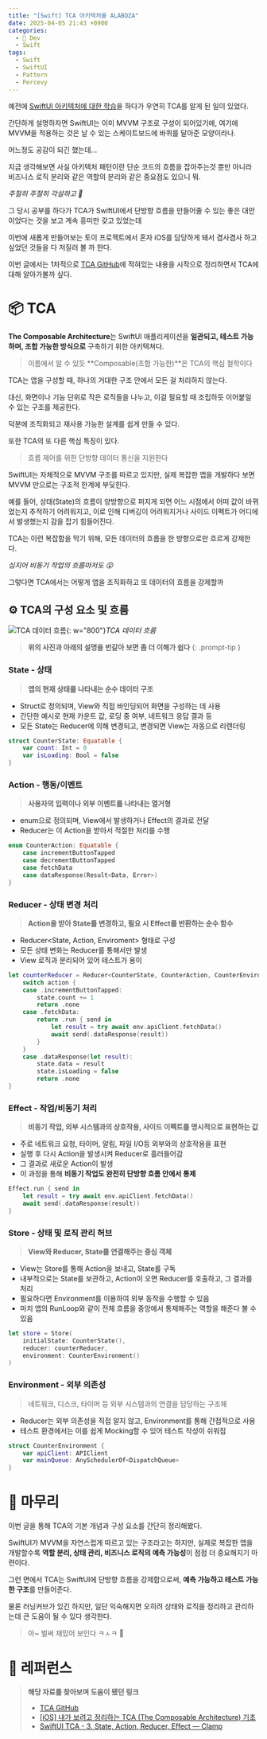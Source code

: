 ```yaml
---
title: "[Swift] TCA 아키텍처를 ALABOZA"
date: 2025-04-05 21:43 +0900
categories:
  - 🍎 Dev
  - Swift
tags:
  - Swift
  - SwiftUI
  - Pattern
  - Percevy
---
```

예전에 [SwiftUI 아키텍처에 대한 학습](https://0hooni.github.io/posts/MVVM-%EC%95%84%ED%82%A4%ED%85%8D%EC%B2%98-%ED%8C%A8%ED%84%B4-(1%ED%83%84-%EC%9D%B4%ED%95%B4%ED%95%98%EA%B8%B0)/)을 하다가 우연히 TCA를 알게 된 일이 있었다. 

간단하게 설명하자면 SwiftUI는 이미 MVVM 구조로 구성이 되어있기에, 여기에 MVVM을 적용하는 것은 날 수 있는 스케이트보드에 바퀴를 달아준 모양이라나. 

어느정도 공감이 되긴 했는데...

지금 생각해보면 사실 아키텍처 패턴이란 단순 코드의 흐름을 잡아주는것 뿐만 아니라 비즈니스 로직 분리와 같은 역할의 분리와 같은 중요점도 있으니 뭐.

_주절히 주절히 각설하고 👻_

그 당시 공부를 하다가 TCA가 SwiftUI에서 단방향 흐름을 만들어줄 수 있는 좋은 대안이었다는 것을 보고 계속 흥미만 갖고 있었는데

이번에 새롭게 만들어보는 토이 프로젝트에서 혼자 iOS를 담당하게 돼서 겸사겸사 하고 싶었던 것들을 다 저질러 볼 까 한다.

이번 글에서는 1차적으로 [TCA GitHub](https://github.com/pointfreeco/swift-composable-architecture)에 적혀있는 내용을 시작으로 정리하면서 TCA에 대해 알아가볼까 싶다.

# 📦 TCA

**The Composable Architecture**는 SwiftUI 애플리케이션을 **일관되고, 테스트 가능하며, 조합 가능한 방식으로** 구축하기 위한 아키텍쳐다.

> 이름에서 알 수 있듯 **Composable(조합 가능한)**은 TCA의 핵심 철학이다

TCA는 앱을 구성할 때, 하나의 거대한 구조 안에서 모든 걸 처리하지 않는다.

대신, 화면이나 기능 단위로 작은 로직들을 나누고, 이걸 필요할 때 조립하듯 이어붙일 수 있는 구조를 제공한다.

덕분에 조직화되고 재사용 가능한 설계를 쉽게 만들 수 있다.

또한 TCA의 또 다른 핵심 특징이 있다.

> 흐름 제어를 위한 단방향 데이터 통신을 지원한다

SwiftUI는 자체적으로 MVVM 구조를 따르고 있지만, 실제 복잡한 앱을 개발하다 보면 MVVM 만으로는 구조적 한계에 부딪힌다. 

예를 들어, 상태(State)의 흐름이 양방향으로 퍼지게 되면 어느 시점에서 어떠 값이 바뀌었는지 추적하기 어려워지고, 이로 인해 디버깅이 어려워지거나 사이드 이펙트가 어디에서 발생했는지 감을 잡기 힘들어진다.

TCA는 이런 복잡함을 막기 위해, 모든 데이터의 흐름을 한 방향으로만 흐르게 강제한다. 

_심지어 비동기 작업의 흐름마저도 😮_

그렇다면 TCA에서는 어떻게 앱을 조직화하고 또 데이터의 흐름을 강제할까

## ⚙️ TCA의 구성 요소 및 흐름

![TCA 데이터 흐름](assets/img/post/2025/04_05_TCA_데이터_흐름.png){: w="800"}_TCA 데이터 흐름_

> **위의 사진과 아래의 설명을 번갈아 보면 좀 더 이해가 쉽다** {: .prompt-tip }


### State - 상태
> **앱의 현재 상태를 나타내는 순수 데이터 구조**

- Struct로 정의되며, View와 직접 바인딩되어 화면을 구성하는 데 사용
- 간단한 예시로 현재 카운트 값, 로딩 중 여부, 네트워크 응답 결과 등
- 모든 State는 Reducer에 의해 변경되고, 변경되면 View는 자동으로 리렌더링

```swift
struct CounterState: Equatable {
    var count: Int = 0
    var isLoading: Bool = false
}
```

### Action - 행동/이벤트
> **사용자의 입력이나 외부 이벤트를 나타내는 열거형**

- enum으로 정의되며, View에서 발생하거나 Effect의 결과로 전달
- Reducer는 이 Action을 받아서 적절한 처리를 수행

```swift
enum CounterAction: Equatable {
    case incrementButtonTapped
    case decrementButtonTapped
    case fetchData
    case dataResponse(Result<Data, Error>)
}
```

### Reducer - 상태 변경 처리
> **Action을 받아 State를 변경하고, 필요 시 Effect를 반환하는 순수 함수**

- Reducer<State, Action, Enviroment> 형태로 구성
- 모든 상태 변화는 Reducer를 통해서만 발생
- View 로직과 분리되어 있어 테스트가 용이

```swift
let counterReducer = Reducer<CounterState, CounterAction, CounterEnvironment> { state, action, env in
    switch action {
    case .incrementButtonTapped:
        state.count += 1
        return .none
    case .fetchData:
        return .run { send in
            let result = try await env.apiClient.fetchData()
            await send(.dataResponse(result))
        }
    }
    case .dataResponse(let result):
	    state.data = result
	    state.isLoading = false
	    return .none
}
```

### Effect - 작업/비동기 처리
> **비동기 작업, 외부 시스템과의 상호작용, 사이드 이펙트를 명시적으로 표현하는 값**

- 주로 네트워크 요청, 타이머, 알림, 파일 I/O등 외부와의 상호작용을 표현
- 실행 후 다시 Action을 발생시켜 Reducer로 흘러들어감
- 그 결과로 새로운 Action이 발생
- 이 과정을 통해 **비동기 작업도 완전히 단방향 흐름 안에서 통제**

```swift
Effect.run { send in
	let result = try await env.apiClient.fetchData()
	await send(.dataResponse(result))
}
```

### Store - 상태 및 로직 관리 허브
> **View와 Reducer, State를 연결해주는 중심 객체**

- View는 Store를 통해 Action을 보내고, State를 구독
- 내부적으로는 State를 보관하고, Action이 오면 Reducer를 호출하고, 그 결과를 처리
- 필요하다면 Environment를 이용하여 외부 동작을 수행할 수 있음
- 마치 앱의 RunLoop와 같이 전체 흐름을 중앙에서 통제해주는 역할을 해준다 볼 수 있음

```swift
let store = Store(
    initialState: CounterState(),
    reducer: counterReducer,
    environment: CounterEnvironment()
)
```

### Environment - 외부 의존성
> 네트워크, 디스크, 타이머 등 외부 시스템과의 연결을 담당하는 구조체

- Reducer는 외부 의존성을 직접 알지 않고, Environment를 통해 간접적으로 사용
- 테스트 환경에서는 이를 쉽게 Mocking할 수 있어 테스트 작성이 쉬워짐

```swift
struct CounterEnvironment {
    var apiClient: APIClient
    var mainQueue: AnySchedulerOf<DispatchQueue>
}
```

# 🏁 마무리
이번 글을 통해 TCA의 기본 개념과 구성 요소를 간단히 정리해봤다. 

SwiftUI가 MVVM을 자연스럽게 따르고 있는 구조라고는 하지만, 실제로 복잡한 앱을 개발할수록 **역할 분리, 상태 관리, 비즈니스 로직의 예측 가능성**이 점점 더 중요해지기 마련이다.

그런 면에서 TCA는 SwiftUI에 단방향 흐름을 강제함으로써, **예측 가능하고 테스트 가능한 구조**를 만들어준다. 

물론 러닝커브가 있긴 하지만, 일단 익숙해지면 오히려 상태와 로직을 정리하고 관리하는데 큰 도움이 될 수 있다 생각한다.

> 아~ 벌써 재밌어 보인다 ㅋㅅㅋ 🤩

# 🔗 레퍼런스
> **해당 자료를 찾아보며 도움이 됐던 링크**
>- [TCA GitHub](https://github.com/pointfreeco/swift-composable-architecture)
>- [[iOS] 내가 보려고 정리하는 TCA (The Composable Architecture) 기초](https://mini-min-dev.tistory.com/320)
>- [SwiftUI TCA - 3. State, Action, Reducer, Effect — Clamp](https://clamp-coding.tistory.com/516)